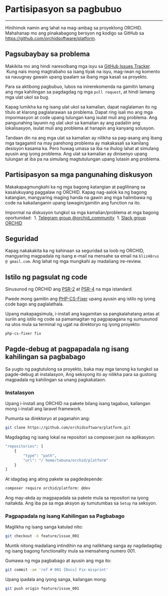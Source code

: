 # Partisipasyon sa pagbubuo
----------

Hinihimok namin ang lahat na mag-ambag sa proyektong ORCHID. Mahahanap mo ang pinakabagong bersyon ng kodigo sa GitHub sa <https://github.com/orchidsoftware/platform>.

## Pagsubaybay sa problema

Makikita mo ang hindi naresolbang mga isyu sa [GitHub Issues Tracker](https://github.com/orchidsoftware/platform/issues).
 Kung nais mong magtrabaho sa isang tiyak na isyu, mag-iwan ng komento sa nauugnay gawain upang ipaalam sa ibang mga kasali sa proyekto.
 

Para sa aktibong pagbubuo, lubos na inirerekomenda na gamitin lamang ang mga kahilingan sa pagdagdag ng mga `pull request`, at hindi lamang mga ulat ukol sa bug.

Kapag lumikha ka ng isang ulat ukol sa kamalian, dapat naglalaman ito ng titulo at klarong paglalarawan sa problema. Dapat ring isali mo ang mga impormasyon at code upang tulungan kang isulat muli ang problema. Ang pangunahing layunin ng ulat ukol sa kamalian ay ang padaliin ang lokalisasyon, isulat muli ang problema at hanapin ang kanyang solusyon.

Tandaan din na ang mga ulat sa kamalian ay nilikha sa pag-asang ang ibang mga tagagamit na may parehong problema ay makakasali sa kanilang desisyon kasama ka. Pero huwag umasa sa iba na ihulog lahat at simulang ayusin ang iyong problema. Ang ulat sa kamalian ay dinisenyo upang tulungan at iba pa na simulang magtutulungan upang lutasin ang problema.


## Partisipasyon sa mga pangunahing diskusyon

Makakapagmungkahi ka ng mga bagong katangian at paglilinang sa kasalukuyang paggalaw ng ORCHID. Kapag nag-aalok ka ng bagong katangian, mangyaring maging handa na gawin ang mga halimbawa ng code na kakailanganin upang tawagin/gamitin ang function na ito.

Impormal na diskusyon tungkol sa mga kamalian/problema at mga bagong oportunidad:
 1. [Telegram group @orchid_community](https://t.me/orchid_community)
 1. [Slack group ORCHID](https://lara-orchid.slack.com/messages/C6JJA6X0V/)

## Seguridad

Kapag nakakakita ka ng kahinaan sa seguridad sa loob ng ORCHID, mangyaring magpadala ng isang e-mail na mensahe sa email na `bliz48rus @ gmail.com`.
Ang lahat ng mga mungkahi ay madaliang ire-review.


## Istilo ng pagsulat ng code

Sinusunod ng ORCHID ang [PSR-2](https://github.com/php-fig/fig-standards/blob/master/accepted/PSR-2-coding-style-guide-meta.md) at [PSR-4](Https://github.com/php-fig/fig-standards/blob/master/accepted/PSR-4-autoloader.md) na mga istandard.


Pwede mong gamitin ang [PHP-CS-Fixer](https://github.com/FriendsOfPHP/PHP-CS-Fixer) upang ayusin ang istilo ng iyong code bago ang paglalathala.

Upang makapagsimula, i-install ang kagamitan sa pangkalahatang antas at suriin ang istilo ng code sa pamamagitan ng pagpapagana ng sumusunod na utos mula sa terminal ng ugat na direktoryo ng iyong proyekto:
```` bash
php-cs-fixer fix
````



## Pagde-debug at pagpapadala ng isang kahilingan sa pagbabago


Sa yugto ng pagtutulong sa proyekto, baka may mga tanong ka tungkol sa pagde-debug at instalasyon,
Ang seksyong ito ay nilikha para sa gustong magpadala ng kahilingan sa unang pagkakataon.


### Instalasyon

Upang i-install ang ORCHID na pakete bilang isang tagabuo, kailangan mong i-install ang laravel framework.

Pumunta sa direktoryo at paganahin ang:

```bash
git clone https://github.com/orchidsoftware/platform.git
```

Magdagdag ng isang lokal na repositori sa composer.json na aplikasyon:

```php
"repositories": [
    {
        "type": "path",
        "url": "/ home/tabuna/orchid/platform"
    }
]
```

At idagdag ang ating pakete sa pagdedepende:

```bash
composer require orchid/platform: @dev
````
Ang may-akda ay magpapadala sa pakete mula sa repositori na iyong naitakda.
Ang iba pa sa mga aksyon ay tumutumbas sa `Setup` na seksyon.

### Pagpapadala ng isang Kahilingan sa Pagbabago

Maglikha ng isang sanga katulad nito:

```bash
git checkout -b feature/issue_001
```

Muntik nitong madaliang intindihin na ang nalikhang sanga ay nagdadagdag ng isang bagong functionality mula sa mensaheng numero 001.


Gumawa ng mga pagbabago at ayusin ang mga ito:

```bash
git commit -am 'ref # 001 [Docs] Fix misprint'
```


Upang ipadala ang iyong sanga, kailangan mong:
```bash
git push origin feature/issue_001
```
